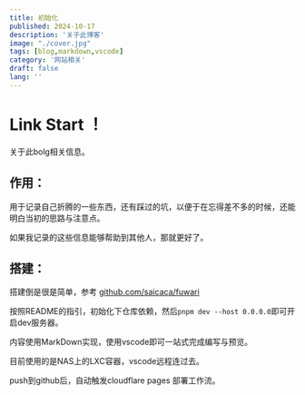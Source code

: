 ```yaml
---
title: 初始化
published: 2024-10-17
description: '关于此博客'
image: "./cover.jpg"
tags: [blog,markdown,vscode]
category: '网站相关'
draft: false 
lang: ''
---
```

# Link Start ！

关于此bolg相关信息。

## 作用：

用于记录自己折腾的一些东西，还有踩过的坑，以便于在忘得差不多的时候，还能明白当初的思路与注意点。

如果我记录的这些信息能够帮助到其他人，那就更好了。

## 搭建：

搭建倒是很是简单，参考 [github.com/saicaca/fuwari](https://github.com/saicaca/fuwari)

按照README的指引，初始化下仓库依赖，然后```pnpm dev --host 0.0.0.0```即可开启dev服务器。

内容使用MarkDown实现，使用vscode即可一站式完成编写与预览。

目前使用的是NAS上的LXC容器，vscode远程连过去。

push到github后，自动触发cloudflare pages 部署工作流。